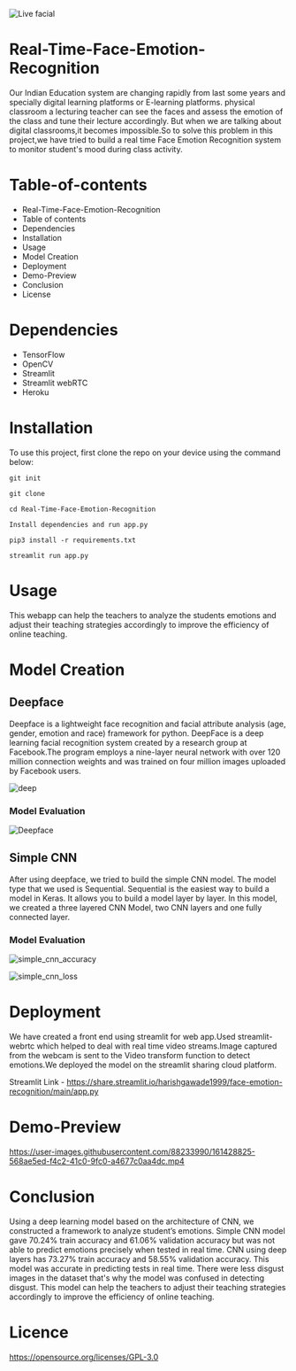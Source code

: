 
![Live facial](https://user-images.githubusercontent.com/88233990/161426973-78f31969-4547-47f3-b353-768d2c6e339a.jpg)

# Real-Time-Face-Emotion-Recognition

Our Indian Education system are changing rapidly from last some years and specially digital learning platforms or E-learning platforms.
physical classroom a lecturing teacher can see the faces and assess the emotion of the class and tune their lecture accordingly. But when we are talking about digital classrooms,it becomes impossible.So to solve this problem in this project,we have tried to build a real time Face Emotion Recognition system to monitor student's mood during class activity.

# Table-of-contents

- Real-Time-Face-Emotion-Recognition
- Table of contents
- Dependencies
- Installation
- Usage
- Model Creation
- Deployment
- Demo-Preview
- Conclusion
- License

# Dependencies

- TensorFlow
- OpenCV
- Streamlit
- Streamlit webRTC
- Heroku

# Installation

To use this project, first clone the repo on your device using the command below:

```git init```

```git clone ```

```cd Real-Time-Face-Emotion-Recognition```

```Install dependencies and run app.py```

```pip3 install -r requirements.txt```

```streamlit run app.py```

# Usage

This webapp can help the teachers to analyze the students emotions and adjust their teaching strategies accordingly to improve the efficiency of online teaching.

# Model Creation

## Deepface

Deepface is a lightweight face recognition and facial attribute analysis (age, gender, emotion and race) framework for python. DeepFace is a deep learning facial recognition system created by a research group at Facebook.The program employs a nine-layer neural network with over 120 million connection weights and was trained on four million images uploaded by Facebook users.

![deep](https://user-images.githubusercontent.com/88233990/161428282-97624e4b-ad7f-4329-a308-9c04ccdd358d.jpg)

### Model Evaluation

![Deepface](https://user-images.githubusercontent.com/88233990/161428481-5a28e0e6-1e09-4c50-a964-e16ab243666c.png)

## Simple CNN 

After using deepface, we tried to build the simple CNN model. The model type that we used is Sequential. Sequential is the easiest way to build a model in Keras. It allows you to build a model layer by layer. In this model, we created a three layered CNN Model, two CNN layers and one fully connected layer.

### Model Evaluation

![simple_cnn_accuracy](https://user-images.githubusercontent.com/88233990/161428663-a4f4e584-7bb7-4b89-b58d-46611b7395bb.png)


![simple_cnn_loss](https://user-images.githubusercontent.com/88233990/161428676-845ec2d0-162f-4ff7-b07a-7885711f707f.png)

# Deployment

We have created a front end using streamlit for web app.Used streamlit-webrtc which helped to deal with real time video streams.Image captured from the webcam is sent to the Video transform function to detect emotions.We deployed the model on the streamlit sharing cloud platform.

Streamlit Link - https://share.streamlit.io/harishgawade1999/face-emotion-recognition/main/app.py

# Demo-Preview

https://user-images.githubusercontent.com/88233990/161428825-568ae5ed-f4c2-41c0-9fc0-a4677c0aa4dc.mp4

# Conclusion

Using a deep learning model based on the architecture of CNN, we constructed a framework to analyze student’s emotions. Simple CNN model gave 70.24% train accuracy and 61.06% validation accuracy but was not able to predict emotions precisely when tested in real time. 
CNN using deep layers has 73.27% train accuracy and 58.55% validation accuracy. This model was accurate in predicting tests in real time. There were less disgust images in the dataset that's why the model was confused in detecting disgust. This model can help the teachers to adjust their teaching strategies accordingly to improve the efficiency of online teaching.

# Licence

https://opensource.org/licenses/GPL-3.0





